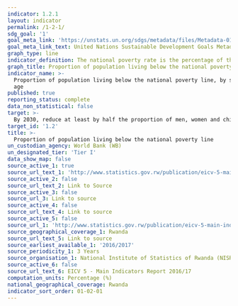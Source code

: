 ```yaml
---
indicator: 1.2.1
layout: indicator
permalink: /1-2-1/
sdg_goal: '1'
goal_meta_link: 'https://unstats.un.org/sdgs/metadata/files/Metadata-01-02-01.pdf '
goal_meta_link_text: United Nations Sustainable Development Goals Metadata (pdf 894kB)
graph_type: line
indicator_definition: The national poverty rate is the percentage of the total population living below the national poverty line. The rural poverty rate is the percentage of the rural population living below the national poverty line (or in cases where a separate, rural poverty line is used, the rural poverty line). Urban poverty rate is the percentage of the urban population living below the national poverty line (or in cases where a separate, urban poverty line is used, the urban poverty line).  
graph_title: Proportion of population living below the national poverty line
indicator_name: >-
  Proportion of population living below the national poverty line, by sex and
  age
published: true
reporting_status: complete
data_non_statistical: false
target: >-
  By 2030, reduce at least by half the proportion of men, women and children of all ages living in poverty in all its dimensions according to national definitions
target_id: '1.2'
title: >-
  Proportion of population living below the national poverty line
un_custodian_agency: World Bank (WB)
un_designated_tier: 'Tier I'
data_show_map: false
source_active_1: true
source_url_text_1: 'http://www.statistics.gov.rw/publication/eicv-5-main-indicators-report-201617'
source_active_2: false
source_url_text_2: Link to Source
source_active_3: false
source_url_3: Link to source
source_active_4: false
source_url_text_4: Link to source
source_active_5: false
source_url_1: 'http://www.statistics.gov.rw/publication/eicv-5-main-indicators-report-201617'
source_geographical_coverage_1: Rwanda
source_url_text_5: Link to source
source_earliest_available_1: '2016/2017'
source_periodicity_1: 3 Years
source_organisation_1: National Institute of Statistics of Rwanda (NISR)
source_active_6: false
source_url_text_6: EICV 5 - Main Indicators Report 2016/17
computation_units: Percentage (%)
national_geographical_coverage: Rwanda
indicator_sort_order: 01-02-01
---
```

